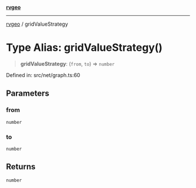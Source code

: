 [**rvgeo**](../README.md)

***

[rvgeo](../globals.md) / gridValueStrategy

# Type Alias: gridValueStrategy()

> **gridValueStrategy**: (`from`, `to`) => `number`

Defined in: src/net/graph.ts:60

## Parameters

### from

`number`

### to

`number`

## Returns

`number`
